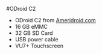#ODroid C2

* ODroid C2 from [Ameridroid.com](http://ameridroid.com)
* 16 GB eMMC 
* 32 GB SD Card
* USB power cable
* VU7+ Touchscreen

